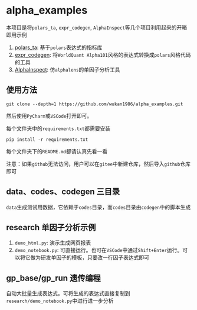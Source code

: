 # alpha_examples

本项目是将`polars_ta`, `expr_codegen`, `AlphaInspect`等几个项目利用起来的开箱即用示例

1. [polars_ta](https://github.com/wukan1986/polars_ta): 基于`polars`表达式的指标库
2. [expr_codegen](https://github.com/wukan1986/expr_codegen): 将`WorldQuant Alpha101`风格的表达式转换成`polars`风格代码的工具
3. [AlphaInspect](https://github.com/wukan1986/AlphaInspect): 仿`alphalens`的单因子分析工具

## 使用方法

```commandline
git clone --depth=1 https://github.com/wukan1986/alpha_examples.git
```

然后使用`PyCharm`或`VSCode`打开即可。

每个文件夹中的`requirements.txt`都需要安装

```commandline
pip install -r requirements.txt
```

每个文件夹下的`README.md`都请认真先看一看

注意：如果`github`无法访问，用户可以在`gitee`中新建仓库，然后导入`github`仓库即可

## data、codes、codegen 三目录

`data`生成测试用数据，它依赖于`codes`目录，而`codes`目录由`codegen`中的脚本生成

## research 单因子分析示例

1. `demo_html.py`: 演示生成网页报表
2. `demo_notebook.py`: 可直接运行。也可在`VSCode`中通过`Shift+Enter`运行。可以将它做为研发单因子的模板，只要改一行因子表达式即可

## gp_base/gp_run 遗传编程

自动大批量生成表达式。可将生成的表达式直接复制到`research/demo_notebook.py`中进行进一步分析